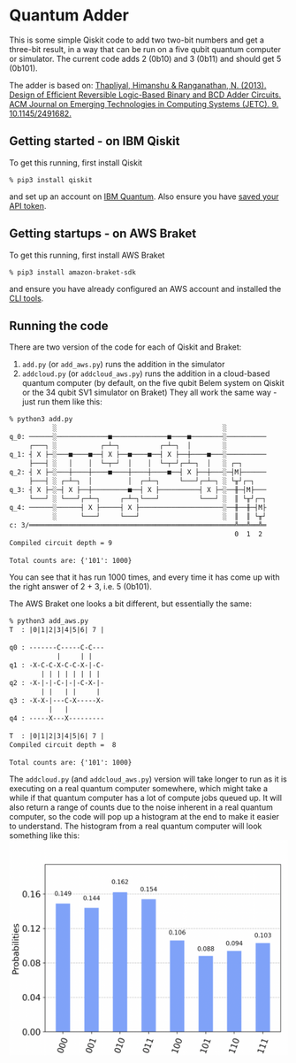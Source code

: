 # Quantum Adder
This is some simple Qiskit code to add two two-bit numbers and get a three-bit result, in a way that can be run on a five qubit quantum computer or simulator. The current code adds 2 (0b10) and 3 (0b11) and should get 5 (0b101).

The adder is based on: [Thapliyal, Himanshu & Ranganathan, N. (2013). Design of Efficient Reversible Logic-Based Binary and BCD Adder Circuits. ACM Journal on Emerging Technologies in Computing Systems (JETC). 9. 10.1145/2491682.](https://www.researchgate.net/publication/262163558_Design_of_Efficient_Reversible_Logic-Based_Binary_and_BCD_Adder_Circuits)

## Getting started - on IBM Qiskit
To get this running, first install Qiskit
```
% pip3 install qiskit
```
and set up an account on [IBM Quantum](https://quantum-computing.ibm.com/). Also ensure you have [saved your API token](https://quantum-computing.ibm.com/lab/docs/iql/manage/account/ibmq).

## Getting startups - on AWS Braket
To get this running, first install AWS Braket
```
% pip3 install amazon-braket-sdk
```
and ensure you have already configured an AWS account and installed the [CLI tools](https://aws.amazon.com/getting-started/guides/setup-environment/module-three/).

## Running the code
There are two version of the code for each of Qiskit and Braket: 
1. `add.py` (or `add_aws.py`) runs the addition in the simulator
2. `addcloud.py` (or `addcloud_aws.py`) runs the addition in a cloud-based quantum computer (by default, on the five qubit Belem system on Qiskit or the 34 qubit SV1 simulator on Braket)
They all work the same way - just run them like this:
```
% python3 add.py
           ░                                          ░          
q_0: ──────░─────────────■──────────────■────■────────░──────────
     ┌───┐ ░           ┌─┴─┐          ┌─┴─┐  │        ░          
q_1: ┤ X ├─░───■────■──┤ X ├──■────■──┤ X ├──┼────■───░──────────
     ├───┤ ░   │    │  └─┬─┘  │    │  └─┬─┘┌─┴─┐  │   ░ ┌─┐      
q_2: ┤ X ├─░───┼────┼────■────┼────┼────■──┤ X ├──┼───░─┤M├──────
     ├───┤ ░ ┌─┴─┐  │         │  ┌─┴─┐     └───┘┌─┴─┐ ░ └╥┘┌─┐   
q_3: ┤ X ├─░─┤ X ├──┼─────────■──┤ X ├──────────┤ X ├─░──╫─┤M├───
     └───┘ ░ └───┘┌─┴─┐     ┌─┴─┐└───┘          └───┘ ░  ║ └╥┘┌─┐
q_4: ──────░──────┤ X ├─────┤ X ├─────────────────────░──╫──╫─┤M├
           ░      └───┘     └───┘                     ░  ║  ║ └╥┘
c: 3/════════════════════════════════════════════════════╩══╩══╩═
                                                         0  1  2 
Compiled circuit depth = 9

Total counts are: {'101': 1000}
```
You can see that it has run 1000 times, and every time it has come up with the right answer of 2 + 3, i.e. 5 (0b101).

The AWS Braket one looks a bit different, but essentially the same:
```
% python3 add_aws.py
T  : |0|1|2|3|4|5|6| 7 |

q0 : -------C-----C-C---
            |     | |
q1 : -X-C-C-X-C-C-X-|-C-
        | | | | | | | |
q2 : -X-|-|-C-|-|-C-X-|-
        | |   | |     |
q3 : -X-X-|---C-X-----X-
          |   |
q4 : -----X---X---------

T  : |0|1|2|3|4|5|6| 7 |
Compiled circuit depth =  8

Total counts are: {'101': 1000}
```

The `addcloud.py` (and `addcloud_aws.py`) version will take longer to run as it is executing on a real quantum computer somewhere, which might take a while if that quantum computer has a lot of compute jobs queued up. It will also return a range of counts due to the noise inherent in a real quantum computer, so the code will pop up a histogram at the end to make it easier to understand. The histogram from a real quantum computer will look something like this:
![Screenshot of histogram from an actual run of addcloud.py](assets/histogram_example.png)
